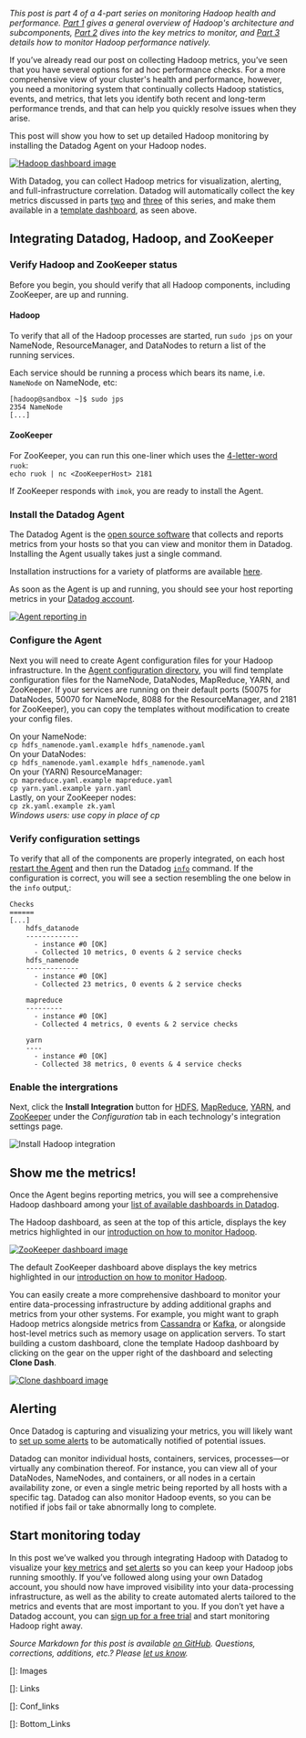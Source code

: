 _This post is part 4 of a 4-part series on monitoring Hadoop health and performance. [Part 1] gives a general overview of Hadoop's architecture and subcomponents, [Part 2] dives into the key metrics to monitor, and [Part 3] details how to monitor Hadoop performance natively._

If you’ve already read our post on collecting Hadoop metrics, you’ve seen that you have several options for ad hoc performance checks. For a more comprehensive view of your cluster's health and performance, however, you need a monitoring system that continually collects Hadoop statistics, events, and metrics, that lets you identify both recent and long-term performance trends, and that can help you quickly resolve issues when they arise. 

This post will show you how to set up detailed Hadoop monitoring by installing the Datadog Agent on your Hadoop nodes.

[![Hadoop dashboard image][dash]][dash]

With Datadog, you can collect Hadoop metrics for visualization, alerting, and full-infrastructure correlation. Datadog will automatically collect the key metrics discussed in parts [two][Part 2] and [three][Part 3] of this series, and make them available in a [template dashboard][dashboarding], as seen above.

## Integrating Datadog, Hadoop, and ZooKeeper
### Verify Hadoop and ZooKeeper status
Before you begin, you should verify that all Hadoop components, including ZooKeeper, are up and running.

#### Hadoop
To verify that all of the Hadoop processes are started, run `sudo jps` on your NameNode, ResourceManager, and DataNodes to return a list of the running services.

Each service should be running a process which bears its name, i.e. `NameNode` on NameNode, etc:

```
[hadoop@sandbox ~]$ sudo jps
2354 NameNode
[...]
```

#### ZooKeeper
For ZooKeeper, you can run this one-liner which uses the [4-letter-word] `ruok`:  
`echo ruok | nc <ZooKeeperHost> 2181`

If ZooKeeper responds with `imok`, you are ready to install the Agent.

### Install the Datadog Agent
The Datadog Agent is the [open source software][dd-agent] that collects and reports metrics from your hosts so that you can view and monitor them in Datadog. Installing the Agent usually takes just a single command. 

Installation instructions for a variety of platforms are available [here][agent-install]. 

As soon as the Agent is up and running, you should see your host reporting metrics in your [Datadog account][infra-list].

[![Agent reporting in][host0]][host0]

### Configure the Agent

Next you will need to create Agent configuration files for your Hadoop infrastructure. In the [Agent configuration directory][os-config], you will find template configuration files for the NameNode, DataNodes, MapReduce, YARN, and ZooKeeper. If your services are running on their default ports (50075 for DataNodes, 50070 for NameNode, 8088 for the ResourceManager, and 2181 for ZooKeeper), you can copy the templates without modification to create your config files.

On your NameNode:  
`cp hdfs_namenode.yaml.example hdfs_namenode.yaml`  
On your DataNodes:  
`cp hdfs_namenode.yaml.example hdfs_namenode.yaml`  
On your (YARN) ResourceManager:  
`cp mapreduce.yaml.example mapreduce.yaml`  
`cp yarn.yaml.example yarn.yaml`  
Lastly, on your ZooKeeper nodes:  
`cp zk.yaml.example zk.yaml`  
_Windows users: use copy in place of cp_  

### Verify configuration settings

To verify that all of the components are properly integrated, on each host [restart the Agent][os-config] and then run the Datadog [`info`][os-config] command. If the configuration is correct, you will see a section resembling the one below in the `info` output,:

```
Checks
======
[...]
    hdfs_datanode
    -------------
      - instance #0 [OK]
      - Collected 10 metrics, 0 events & 2 service checks
    hdfs_namenode
    -------------
      - instance #0 [OK]
      - Collected 23 metrics, 0 events & 2 service checks

    mapreduce
    ---------
      - instance #0 [OK]
      - Collected 4 metrics, 0 events & 2 service checks

    yarn
    ----
      - instance #0 [OK]
      - Collected 38 metrics, 0 events & 4 service checks
```

### Enable the intergrations
Next, click the **Install Integration** button for [HDFS][hdfs-int], [MapReduce][mapreduce-int], [YARN][yarn-int], and [ZooKeeper][zk-int] under the *Configuration* tab in each technology's integration settings page.

![Install Hadoop integration][install-integration]

## Show me the metrics!
Once the Agent begins reporting metrics, you will see a comprehensive Hadoop dashboard among your [list of available dashboards in Datadog][dash-list]. 

The Hadoop dashboard, as seen at the top of this article, displays the key metrics highlighted in our [introduction on how to monitor Hadoop][Part 1]. 

[![ZooKeeper dashboard image][zk-dash]][zk-dash]

The default ZooKeeper dashboard above displays the key metrics highlighted in our [introduction on how to monitor Hadoop][Part 1]. 

You can easily create a more comprehensive dashboard to monitor your entire data-processing infrastructure by adding additional graphs and metrics from your other systems. For example, you might want to graph Hadoop metrics alongside metrics from [Cassandra] or [Kafka], or alongside host-level metrics such as memory usage on application servers. To start building a custom dashboard, clone the template Hadoop dashboard by clicking on the gear on the upper right of the dashboard and selecting **Clone Dash**.


[![Clone dashboard image][clone-dash]][clone-dash]

## Alerting
Once Datadog is capturing and visualizing your metrics, you will likely want to [set up some alerts][alerting] to be automatically notified of potential issues. 

Datadog can monitor individual hosts, containers, services, processes—or virtually any combination thereof. For instance, you can view all of your DataNodes, NameNodes, and containers, or all nodes in a certain availability zone, or even a single metric being reported by all hosts with a specific tag. Datadog can also monitor Hadoop events, so you can be notified if jobs fail or take abnormally long to complete.

## Start monitoring today

In this post we’ve walked you through integrating Hadoop with Datadog to visualize your [key metrics][Part 1] and [set alerts][monitoring] so you can keep your Hadoop jobs running smoothly. If you’ve followed along using your own Datadog account, you should now have improved visibility into your data-processing infrastructure, as well as the ability to create automated alerts tailored to the metrics and events that are most important to you. If you don’t yet have a Datadog account, you can <a class="sign-up-trigger" href="#">sign up for a free trial</a> and start monitoring Hadoop right away. 

_Source Markdown for this post is available [on GitHub][markdown]. Questions, corrections, additions, etc.? Please [let us know][issues]._ 

[]: Images

[clone-dash]: https://d33tyra1llx9zy.cloudfront.net/blog/images/2016-07-hadoop/dd/clone-dash.png
[dash]: https://d33tyra1llx9zy.cloudfront.net/blog/images/2016-07-hadoop/dd/default-dash2.png
[zk-dash]: https://d33tyra1llx9zy.cloudfront.net/blog/images/2016-07-hadoop/dd/zk-dash.png
[host0]: https://d33tyra1llx9zy.cloudfront.net/blog/images/2016-02-kafka/default-host.png
[install-integration]: https://d33tyra1llx9zy.cloudfront.net/blog/images/2016-07-hadoop/dd/install-integration.png

[]: Links

[4-letter-word]: https://zookeeper.apache.org/doc/trunk/zookeeperAdmin.html#The+Four+Letter+Words
[agent-install]: https://app.datadoghq.com/account/settings#agent
[alerting]: http://docs.datadoghq.com/guides/monitoring/
[Cassandra]: https://www.datadoghq.com/blog/how-to-monitor-cassandra-performance-metrics/
[dashboarding]: https://www.datadoghq.com/dashboarding/
[dash-list]: https://app.datadoghq.com/dash/list
[dd-agent]: https://github.com/DataDog/dd-agent
[HAProxy]: https://www.datadoghq.com/blog/monitoring-haproxy-performance-metrics
[Kafka]: https://www.datadoghq.com/blog/monitoring-kafka-performance-metrics/
[infra-list]: https://app.datadoghq.com/infrastructure
[monitoring]: http://docs.datadoghq.com/guides/monitoring/
[os-config]: http://docs.datadoghq.com/guides/basic_agent_usage/
[outlier]: https://www.datadoghq.com/blog/introducing-outlier-detection-in-datadog/
[signup]: https://app.datadoghq.com/signup

[]: Conf_links

[hdfs-int]: https://app.datadoghq.com/account/settings#integrations/hdfs
[mapreduce-int]: https://app.datadoghq.com/account/settings#integrations/mapreduce
[yarn-int]: https://app.datadoghq.com/account/settings#integrations/yarn
[zk-int]: https://app.datadoghq.com/account/settings#integrations/zookeeper
[dn-conf]: https://github.com/DataDog/dd-agent/blob/master/conf.d/hdfs_datanode.yaml.example
[nn-conf]: https://github.com/DataDog/dd-agent/blob/master/conf.d/hdfs_namenode.yaml.example
[mr-conf]: https://github.com/DataDog/dd-agent/blob/master/conf.d/mapreduce.yaml.example
[yarn-conf]: https://github.com/DataDog/dd-agent/blob/master/conf.d/yarn.yaml.example
[zk-conf]: https://github.com/DataDog/dd-agent/blob/master/conf.d/zk.yaml.example

[]: Bottom_Links

[issues]: https://github.com/DataDog/the-monitor/issues
[markdown]: https://github.com/DataDog/the-monitor/blob/master/hadoop/monitoring_hadoop_with_datadog.md
[Part 1]: https://www.datadoghq.com/blog/hadoop-architecture-overview/
[Part 2]: https://www.datadoghq.com/blog/monitor-hadoop-metrics/
[Part 3]: https://www.datadoghq.com/blog/collecting-hadoop-metrics/
[Part 4]: https://www.datadoghq.com/blog/monitor-hadoop-metrics-datadog/